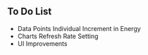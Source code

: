 ## To Do List

- Data Points Individual Increment in Energy
- Charts Refresh Rate Setting
- UI Improvements